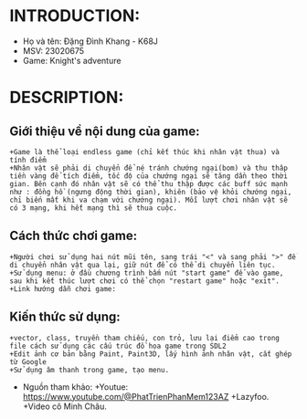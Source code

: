 # INTRODUCTION:
- Họ và tên: Đặng Đình Khang - K68J
- MSV: 23020675
- Game: Knight's adventure

# DESCRIPTION:
## Giới thiệu về nội dung của game:
    +Game là thể loại endless game (chỉ kết thúc khi nhân vật thua) và tính điểm
    +Nhân vật sẽ phải di chuyển để né tránh chướng ngại(bom) và thu thâp tiền vàng để tích điểm, tốc độ của chướng ngại sẽ tăng dần theo thời gian. Bên cạnh đó nhân vật sẽ có thể thu thập được các buff sức mạnh như : đồng hồ (ngưng động thời gian), khiên (bảo vệ khỏi chướng ngại, chỉ biến mất khi va chạm với chướng ngại). Mỗi lượt chơi nhân vật sẽ có 3 mạng, khi hết mạng thì sẽ thua cuộc.
## Cách thức chơi game:
    +Người chơi sử dụng hai nút mũi tên, sang trái "<" và sang phải ">" để di chuyển nhân vật qua lại, giữ nút để có thể di chuyển liên tục.
    +Sử dụng menu: ở đầu chương trình bấm nút "start game" để vào game, sau khi kết thúc lượt chơi có thể chọn "restart game" hoặc "exit".
    +Link hướng dẫn chơi game: 

## Kiến thức sử dụng:
    +vector, class, truyền tham chiếu, con trỏ, lưu lại điểm cao trong file cách sử dụng các cấu trúc đồ họa game trong SDL2
    +Edit ảnh cơ bản bằng Paint, Paint3D, lấy hình ảnh nhân vật, cắt ghép từ Google
    +Sử dụng âm thanh trong game, tạo menu.
- Nguồn tham khảo:
    +Youtue: https://www.youtube.com/@PhatTrienPhanMem123AZ
    +Lazyfoo.
    +Video cô Minh Châu.

    